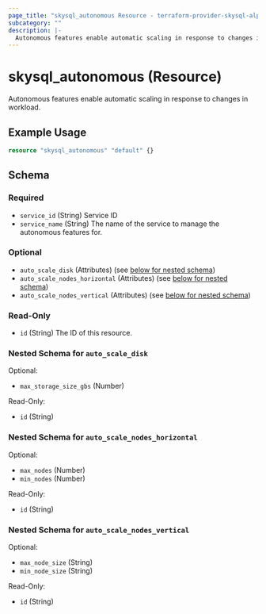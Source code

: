 ```yaml
---
page_title: "skysql_autonomous Resource - terraform-provider-skysql-alpha"
subcategory: ""
description: |-
  Autonomous features enable automatic scaling in response to changes in workload.
---
```


# skysql_autonomous (Resource)

Autonomous features enable automatic scaling in response to changes in workload.

## Example Usage

```terraform
resource "skysql_autonomous" "default" {}
```

<!-- schema generated by tfplugindocs -->
## Schema

### Required

- `service_id` (String) Service ID
- `service_name` (String) The name of the service to manage the autonomous features for.

### Optional

- `auto_scale_disk` (Attributes) (see [below for nested schema](#nestedatt--auto_scale_disk))
- `auto_scale_nodes_horizontal` (Attributes) (see [below for nested schema](#nestedatt--auto_scale_nodes_horizontal))
- `auto_scale_nodes_vertical` (Attributes) (see [below for nested schema](#nestedatt--auto_scale_nodes_vertical))

### Read-Only

- `id` (String) The ID of this resource.

<a id="nestedatt--auto_scale_disk"></a>
### Nested Schema for `auto_scale_disk`

Optional:

- `max_storage_size_gbs` (Number)

Read-Only:

- `id` (String)


<a id="nestedatt--auto_scale_nodes_horizontal"></a>
### Nested Schema for `auto_scale_nodes_horizontal`

Optional:

- `max_nodes` (Number)
- `min_nodes` (Number)

Read-Only:

- `id` (String)


<a id="nestedatt--auto_scale_nodes_vertical"></a>
### Nested Schema for `auto_scale_nodes_vertical`

Optional:

- `max_node_size` (String)
- `min_node_size` (String)

Read-Only:

- `id` (String)
